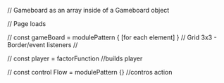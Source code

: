 // Gameboard as an array inside of a Gameboard object

// Page loads

// const gameBoard = modulePattern { [for each element] }
// Grid 3x3 - Border/event listeners
// 

// const player = factorFunction
//builds player

// const control Flow = modulePattern {}
//contros action
